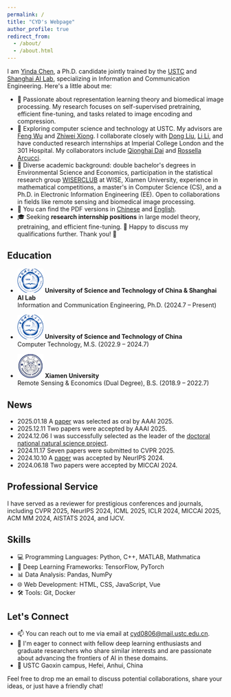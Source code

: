 ```yaml
---
permalink: /
title: "CYD's Webpage"
author_profile: true
redirect_from: 
  - /about/
  - /about.html
---
```


I am [Yinda Chen](https://ydchen0806.github.io/), a Ph.D. candidate jointly trained by the [USTC](https://sist.ustc.edu.cn/main.htm) and [Shanghai AI Lab](https://www.shlab.org.cn/), specializing in Information and Communication Engineering. Here's a little about me:

- 👀 Passionate about representation learning theory and biomedical image processing. My research focuses on self-supervised pretraining, efficient fine-tuning, and tasks related to image encoding and compression.
- 🌱 Exploring computer science and technology at USTC. My advisors are [Feng Wu](https://scholar.google.com/citations?user=5bInRDEAAAAJ&hl=en) and [Zhiwei Xiong](https://scholar.google.com/citations?user=Snl0HPEAAAAJ&hl=en&oi=ao). I collaborate closely with [Dong Liu](https://scholar.google.com/citations?user=lOWByxoAAAAJ&hl=en), [Li Li](https://scholar.google.com/citations?user=dEm6VKAAAAAJ&hl=en), and have conducted research internships at Imperial College London and the 301 Hospital. My collaborators include [Qionghai Dai](https://scholar.google.com/citations?user=CHAajY4AAAAJ&hl=en&oi=ao) and [Rossella Arcucci](https://scholar.google.com/citations?user=oxy2ZQoAAAAJ&hl=en).
- 💞️ Diverse academic background: double bachelor's degrees in Environmental Science and Economics, participation in the statistical research group [WISERCLUB](https://github.com/wise-r) at WISE, Xiamen University, experience in mathematical competitions, a master's in Computer Science (CS), and a Ph.D. in Electronic Information Engineering (EE). Open to collaborations in fields like remote sensing and biomedical image processing.
- 📄 You can find the PDF versions in [Chinese](/files/cyd_resume_CN.pdf) and [English](/files/CYD_resume_EN.pdf).
- 🎓 Seeking **research internship positions** in large model theory, pretraining, and efficient fine-tuning. 🙏 Happy to discuss my qualifications further. Thank you! 🌟

## Education
- <img src="/images/ustc_logo.png" alt="USTC Logo" width="60"/> **University of Science and Technology of China & Shanghai AI Lab**  
  Information and Communication Engineering, Ph.D. (2024.7 – Present)  

- <img src="/images/ustc_logo.png" alt="USTC Logo" width="60"/> **University of Science and Technology of China**  
  Computer Technology, M.S. (2022.9 – 2024.7)  

- <img src="/images/xmu_logo.jpeg" alt="XMU Logo" width="60"/> **Xiamen University**  
  Remote Sensing & Economics (Dual Degree), B.S. (2018.9 – 2022.7)

## News

- 2025.01.18 A [paper](/files/Condition_generation_Latent_Coding_with_an_External_Dictionary_for_Deep_Image_Compression.pdf) was selected as oral by AAAI 2025.
- 2025.12.11 Two papers were accepted by AAAI 2025.
- 2024.12.06 I was successfully selected as the leader of the [doctoral national natural science project](/files/F0210中国科学技术大学-陈胤达_final.pptx).
- 2024.11.17 Seven papers were submitted to CVPR 2025.
- 2024.10.10 A [paper](https://arxiv.org/pdf/2412.19080) was accepted by NeurIPS 2024.
- 2024.06.18 Two papers were accepted by MICCAI 2024.

## Professional Service

I have served as a reviewer for prestigious conferences and journals, including CVPR 2025, NeurIPS 2024, ICML 2025, ICLR 2024, MICCAI 2025, ACM MM 2024, AISTATS 2024, and IJCV.

## Skills

- 💻 Programming Languages: Python, C++, MATLAB, Mathmatica
- 🧠 Deep Learning Frameworks: TensorFlow, PyTorch
- 📊 Data Analysis: Pandas, NumPy
- 🌐 Web Development: HTML, CSS, JavaScript, Vue
- 🛠️ Tools: Git, Docker

## Let's Connect

- 📫 You can reach out to me via email at [cyd0806@mail.ustc.edu.cn](mailto:cyd0806@mail.ustc.edu.cn).
- 💼 I'm eager to connect with fellow deep learning enthusiasts and graduate researchers who share similar interests and are passionate about advancing the frontiers of AI in these domains.
- 📍 USTC Gaoxin campus, Hefei, Anhui, China


Feel free to drop me an email to discuss potential collaborations, share your ideas, or just have a friendly chat!
